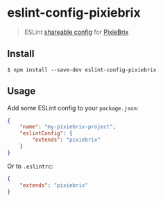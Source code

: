 # eslint-config-pixiebrix

> ESLint [shareable config](https://eslint.org/docs/developer-guide/shareable-configs.html) for [PixieBrix](https://github.com/pixiebrix)

## Install

```
$ npm install --save-dev eslint-config-pixiebrix
```

## Usage

Add some ESLint config to your `package.json`:

```json
{
	"name": "my-pixiebrix-project",
	"eslintConfig": {
		"extends": "pixiebrix"
	}
}
```

Or to `.eslintrc`:

```json
{
	"extends": "pixiebrix"
}
```
